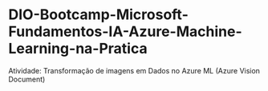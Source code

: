 # DIO-Bootcamp-Microsoft-Fundamentos-IA-Azure-Machine-Learning-na-Pratica
Atividade: Transformação de imagens em Dados no Azure ML (Azure Vision Document)
